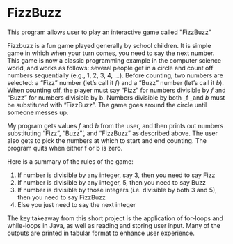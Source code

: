 # FizzBuzz

This program allows user to play an interactive game called "FizzBuzz"

Fizzbuzz is a fun game played generally by school children. It is simple game in which when your turn comes, you need to say the next number. This game is now a classic programming example in the computer science world, and works as follows: several people get in a circle and count off numbers sequentially (e.g., 1, 2, 3, 4, ...). Before counting, two numbers are selected: a “Fizz” number (let’s call it _f_) and a “Buzz” number (let’s call it _b_). When counting off, the player must say “Fizz” for numbers divisible by _f_ and “Buzz” for numbers divisible by b. Numbers divisible by both _f _and _b_ must be substituted with “FizzBuzz”. The game goes around the circle until someone messes up.

My program gets values _f_ and _b_ from the user, and then prints out numbers substituting “Fizz”, “Buzz”’, and “FizzBuzz” as described above. The user also gets to pick the numbers at which to start and end counting. The program quits when either f or b is zero.

Here is a summary of the rules of the game:
1. If number is divisible by any integer, say 3, then you need to say Fizz
2. If number is divisible by any integer, 5, then you need to say Buzz
3. If number is divisible by those integers (i.e. divisible by both 3 and 5), then you need to say FizzBuzz
4. Else you just need to say the next integer

The key takeaway from this short project is the application of for-loops and while-loops in Java, as well as reading and storing user input. Many of the outputs are printed in tabular format to enhance user experience.

